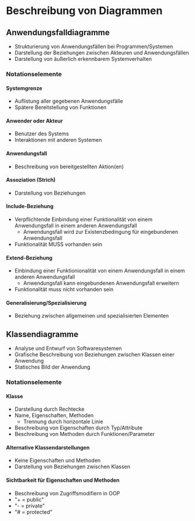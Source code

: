 # Beschreibung von Diagrammen

## Anwendungsfalldiagramme

- Strukturierung von Anwendungsfällen bei Programmen/Systemen
- Darstellung der Beziehungen zwischen Akteuren und Anwendungsfällen
- Darstellung von äußerlich erkennbarem Systemverhalten

### Notationselemente

#### Systemgrenze
- Auflistung aller gegebenen Anwendungsfälle
- Spätere Bereitstellung von Funktionen

#### Anwender oder Akteur
- Benutzer des Systems
- Interaktionen mit anderen Systemen

#### Anwendungsfall
- Beschreibung von bereitgestellten Aktion(en)

#### Assoziation (Strich)
- Darstellung von Beziehungen

#### Include-Beziehung
- Verpflichtende Einbindung einer Funktionalität von einem Anwendungsfall in einem anderen Anwendungsfall
  - Anwendungsfall wird zur Existenzbedingung für eingebundenen Anwendungsfall
- Funktionalität MUSS vorhanden sein
 
#### Extend-Beziehung
- Einbindung einer Funktionionalität von einem Anwendungsfall in einem anderen Anwendungsfall
  - Anwendungsfall kann eingebundenen Anwendungsfall erweitern
- Funktionalität muss nicht vorhanden sein

#### Generalisierung/Spezialisierung
- Beziehung zwischen allgemeinen und spezialisierten Elementen

## Klassendiagramme

- Analyse und Entwurf von Softwaresystemen
- Grafische Beschreibung von Beziehungen zwischen Klassen einer Anwendung
- Statisches Bild der Anwendung

### Notationselemente

#### Klasse
- Darstellung durch Rechtecke
- Name, Eigenschaften, Methoden
  - Trennung durch horizontale Linie
- Beschreibung von Eigenschaften durch Typ/Attribute
- Beschreibung von Methoden durch Funktionen/Parameter

#### Alternative Klassendarstellungen
- Keine Eigenschaften und Methoden
- Darstellung von Beziehungen zwischen Klassen

#### Sichtbarkeit für Eigenschaften und Methoden
- Beschreibung von Zugriffsmodifiern in OOP
- "+ = public"
- "- = private"
- "# = protected"


